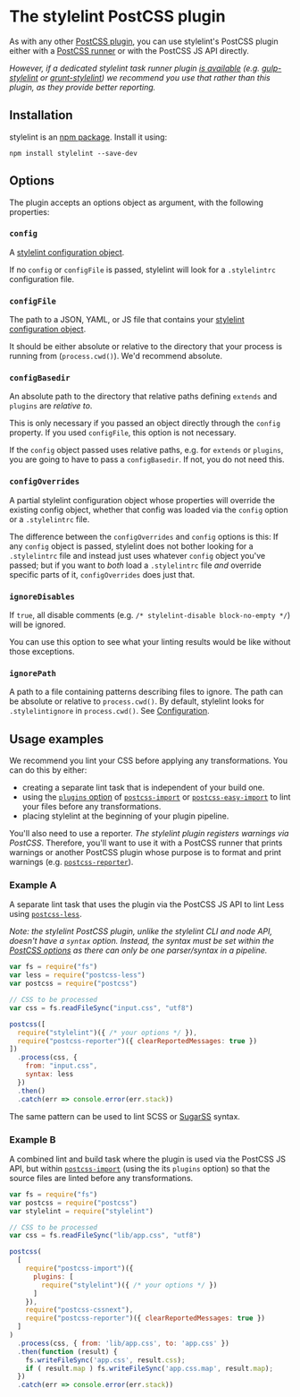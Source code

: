 # The stylelint PostCSS plugin

As with any other [PostCSS plugin](https://github.com/postcss/postcss#plugins), you can use stylelint's PostCSS plugin either with a [PostCSS runner](https://github.com/postcss/postcss/blob/master/docs/guidelines/runner.md) or with the PostCSS JS API directly.

*However, if a dedicated stylelint task runner plugin [is available](complementary-tools.md) (e.g. [gulp-stylelint](https://github.com/olegskl/gulp-stylelint) or [grunt-stylelint](https://github.com/wikimedia/grunt-stylelint)) we recommend you use that rather than this plugin, as they provide better reporting.*

<!-- TOC -->

## Installation

stylelint is an [npm package](https://www.npmjs.com/package/stylelint). Install it using:

```console
npm install stylelint --save-dev
```

## Options

The plugin accepts an options object as argument, with the following properties:

### `config`

A [stylelint configuration object](configuration.md).

If no `config` or `configFile` is passed, stylelint will look for a `.stylelintrc` configuration file.

### `configFile`

The path to a JSON, YAML, or JS file that contains your [stylelint configuration object](configuration.md).

It should be either absolute or relative to the directory that your process is running from (`process.cwd()`). We'd recommend absolute.

### `configBasedir`

An absolute path to the directory that relative paths defining `extends` and `plugins` are *relative to*.

This is only necessary if you passed an object directly through the `config` property. If you used
`configFile`, this option is not necessary.

If the `config` object passed uses relative paths, e.g. for `extends` or `plugins`, you are going to have to pass a `configBasedir`. If not, you do not need this.

### `configOverrides`

A partial stylelint configuration object whose properties will override the existing config object, whether that config was loaded via the `config` option or a `.stylelintrc` file.

The difference between the `configOverrides` and `config` options is this: If any `config` object is passed, stylelint does not bother looking for a `.stylelintrc` file and instead just uses whatever `config` object you've passed; but if you want to *both* load a `.stylelintrc` file *and* override specific parts of it, `configOverrides` does just that.

### `ignoreDisables`

If `true`, all disable comments (e.g. `/* stylelint-disable block-no-empty */`) will be ignored.

You can use this option to see what your linting results would be like without those exceptions.

### `ignorePath`

A path to a file containing patterns describing files to ignore. The path can be absolute or relative to `process.cwd()`. By default, stylelint looks for `.stylelintignore` in `process.cwd()`. See [Configuration](configuration.md#stylelintignore).

## Usage examples

We recommend you lint your CSS before applying any transformations. You can do this by either:

-   creating a separate lint task that is independent of your build one.
-   using the [`plugins` option](https://github.com/postcss/postcss-import#plugins) of [`postcss-import`](https://github.com/postcss/postcss-import) or [`postcss-easy-import`](https://github.com/TrySound/postcss-easy-import) to lint your files before any transformations.
-   placing stylelint at the beginning of your plugin pipeline.

You'll also need to use a reporter. *The stylelint plugin registers warnings via PostCSS*. Therefore, you'll want to use it with a PostCSS runner that prints warnings or another PostCSS plugin whose purpose is to format and print warnings (e.g. [`postcss-reporter`](https://github.com/postcss/postcss-reporter)).

### Example A

A separate lint task that uses the plugin via the PostCSS JS API to lint Less using [`postcss-less`](https://github.com/shellscape/postcss-less).

*Note: the stylelint PostCSS plugin, unlike the stylelint CLI and node API, doesn't have a `syntax` option. Instead, the syntax must be set within the [PostCSS options](https://github.com/postcss/postcss#options) as there can only be one parser/syntax in a pipeline.*

```js
var fs = require("fs")
var less = require("postcss-less")
var postcss = require("postcss")

// CSS to be processed
var css = fs.readFileSync("input.css", "utf8")

postcss([
  require("stylelint")({ /* your options */ }),
  require("postcss-reporter")({ clearReportedMessages: true })
])
  .process(css, {
    from: "input.css",
    syntax: less
  })
  .then()
  .catch(err => console.error(err.stack))
```

The same pattern can be used to lint SCSS or [SugarSS](https://github.com/postcss/sugarss) syntax.

### Example B

A combined lint and build task where the plugin is used via the PostCSS JS API, but within [`postcss-import`](https://github.com/postcss/postcss-import) (using the its `plugins` option) so that the source files are linted before any transformations.

```js
var fs = require("fs")
var postcss = require("postcss")
var stylelint = require("stylelint")

// CSS to be processed
var css = fs.readFileSync("lib/app.css", "utf8")

postcss(
  [
    require("postcss-import")({
      plugins: [
        require("stylelint")({ /* your options */ })
      ]
    }),
    require("postcss-cssnext"),
    require("postcss-reporter")({ clearReportedMessages: true })
  ]
)
  .process(css, { from: 'lib/app.css', to: 'app.css' })
  .then(function (result) {
    fs.writeFileSync('app.css', result.css);
    if ( result.map ) fs.writeFileSync('app.css.map', result.map);
  })
  .catch(err => console.error(err.stack))
```
